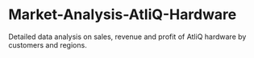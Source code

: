 # Market-Analysis-AtliQ-Hardware
Detailed data analysis on sales, revenue and profit of AtliQ hardware by customers and regions.
